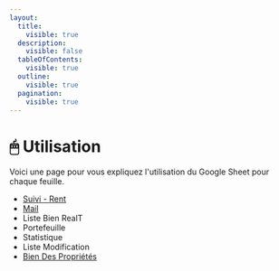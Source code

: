 ```yaml
---
layout:
  title:
    visible: true
  description:
    visible: false
  tableOfContents:
    visible: true
  outline:
    visible: true
  pagination:
    visible: true
---
```


# 🖱 Utilisation

Voici une page pour vous expliquez l'utilisation du Google Sheet pour chaque feuille.

* &#x20;[Suivi - Rent](suivi-rent.md)
* &#x20;[Mail](mail.md)
* Liste Bien RealT
* Portefeuille
* Statistique
* Liste Modification
* [Bien Des Propriétés](bien-des-proprietes.md)
